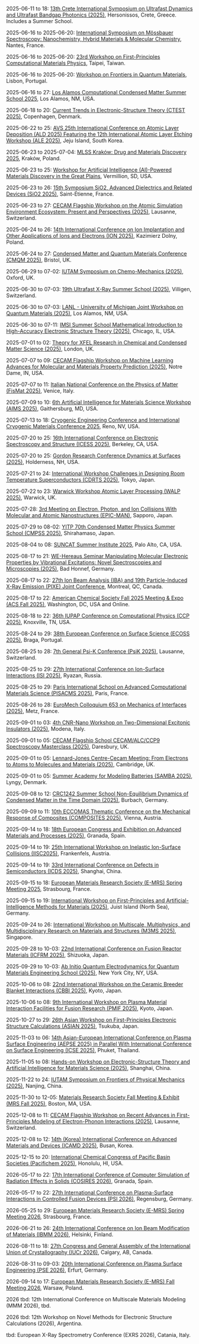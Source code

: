 2025-06-11 to 18: [13th Crete International Symposium on Ultrafast Dynamics and Ultrafast Bandgap Photonics (2025)](https://udm-ubp2025.eventsadmin.com/ "Investigates ultrafast dynamics and bandgap photonics, covering attosecond spectroscopy, nonlinear optics, and photonic materials. Topics include carrier dynamics, quantum coherence, and applications in optoelectronics, emphasizing experimental and theoretical advancements."), Hersonissos, Crete, Greece. Includes a Summer School.

2025-06-16 to 2025-06-20: [International Symposium on Mössbauer Spectroscopy: Nanochemistry, Hybrid Materials & Molecular Chemistry](https://gfsm2025.univ-nantes.fr/ "GFSM 2025 explores Mössbauer spectroscopy, focusing on nanochemistry and hybrid materials. Topics include hyperfine interactions, nanomaterial characterization, and molecular dynamics. Discussions cover applications in quantum materials and energy storage, emphasizing spectroscopic techniques."), Nantes, France.

2025-06-16 to 2025-06-20: [23rd Workshop on First-Principles Computational Materials Physics](https://phys.ncts.ntu.edu.tw/act/actnews/The-23rd-Workshop-on-First-Principles-Computational-Materials-Physics-52319076/home "The workshop explores first-principles methods in materials physics, focusing on computational techniques. Topics include DFT, quantum Monte Carlo, and topological materials. Discussions cover applications in quantum computing and energy materials, advancing materials science."), Taipei, Taiwan.

2025-06-16 to 2025-06-20: [Workshop on Frontiers in Quantum Materials](https://indico.cern.ch/event/1402301/ "The workshop explores quantum materials, focusing on novel properties. Topics include topological insulators, quantum spin liquids, and high-Tc superconductors. Discussions cover applications in quantum computing and spintronics, advancing materials science."), Lisbon, Portugal.

2025-06-16 to 27: [Los Alamos Computational Condensed Matter Summer School 2025](https://laccmss.github.io/2025/ "This summer school focuses on computational condensed matter physics, covering density functional theory, Monte Carlo methods, and molecular dynamics. Topics include quantum materials, superconductivity, and energy applications, emphasizing computational techniques for material simulations."), Los Alamos, NM, USA.

2025-06-18 to 20: [Current Trends in Electronic-Structure Theory (CTEST 2025)](http://www.ctest2025.com "CTEST 2025 focuses on electronic-structure theory, covering density functional theory, many-body perturbation theory, and quantum Monte Carlo. Topics include correlated systems, excited states, and applications in materials and molecules, emphasizing computational quantum chemistry."), Copenhagen, Denmark.

2025-06-22 to 25: [AVS 25th International Conference on Atomic Layer Deposition (ALD 2025) Featuring the 12th International Atomic Layer Etching Workshop (ALE 2025)](https://ald2025.avs.org/ "ALD/ALE 2025 focuses on atomic layer deposition and etching, covering plasma-enhanced processes, thin-film growth, and surface engineering. Topics include semiconductor fabrication, nanomaterials, and electronics applications, emphasizing precision plasma-based material processing."), Jeju Island, South Korea.

2025-06-23 to 2025-07-04: [MLSS Kraków: Drug and Materials Discovery 2025](https://mlss.krakow.ai/ "MLSS Kraków trains researchers in machine learning for drug and materials discovery, with physics applications. Topics include graph neural networks, molecular dynamics, and predictive modeling. Discussions cover applications in quantum materials and high-energy physics, emphasizing AI-driven material design."), Kraków, Poland.

2025-06-23 to 25: [Workshop for Artificial Intelligence (AI)-Powered Materials Discovery in the Great Plains](https://aimaterialsworkshop.org/event/1/ "This workshop focuses on AI-powered materials discovery, covering neural networks, generative models, and high-throughput screening. Topics include alloy design, functional materials, and applications in energy and electronics, emphasizing machine learning for rapid material innovation."), Vermillion, SD, USA.

2025-06-23 to 26: [15th Symposium SiO2, Advanced Dielectrics and Related Devices (SiO2 2025)](https://sio2-2025.sciencesconf.org/ "SiO2 2025 focuses on advanced dielectrics, covering silicon dioxide, high-k materials, and thin-film technologies. Topics include dielectric properties, interface engineering, and applications in microelectronics and photonics, emphasizing material advancements for next-generation devices."), Saint-Étienne, France.

2025-06-23 to 27: [CECAM Flagship Workshop on the Atomic Simulation Environment Ecosystem: Present and Perspectives (2025)](https://cecam.org/workshop-details/the-atomic-simulation-environment-ecosystem-present-and-perspectives-1373 "This workshop focuses on the Atomic Simulation Environment, covering computational tools for materials simulations, molecular dynamics, and quantum chemistry. Topics include workflow automation, materials discovery, and applications in nanotechnology, emphasizing open-source simulation ecosystems."), Lausanne, Switzerland.

2025-06-24 to 26: [14th International Conference on Ion Implantation and Other Applications of Ions and Electrons (ION 2025)](https://ion.umcs.pl/ "Covers ion implantation and electron applications. Topics include material modification, plasma-based techniques, and computational modeling for semiconductor and surface science applications."), Kazimierz Dolny, Poland.

2025-06-24 to 27: [Condensed Matter and Quantum Materials Conference (CMQM 2025)](https://www.iop.org/events/condensed-matter-and-quantum-materials-cmqm-2025 "CMQM 2025 explores condensed matter and quantum materials, covering topological insulators, superconductors, and spintronics. Topics include quantum phase transitions, material synthesis, and applications in quantum technologies, emphasizing theoretical and experimental material advancements."), Bristol, UK.

2025-06-29 to 07-02: [IUTAM Symposium on Chemo-Mechanics (2025)](https://iutam.org/events/iutam-symposium-on-chemo-mechanics "Examines chemo-mechanics, focusing on coupled chemical and mechanical processes. Topics include reactive flows, material degradation, and computational modeling in engineering and biology."), Oxford, UK.

2025-06-30 to 07-03: [19th Ultrafast X-Ray Summer School (2025)](https://indico.psi.ch/event/17172/ "This summer school focuses on ultrafast X-ray science, covering X-ray free-electron lasers, time-resolved spectroscopy, and plasma interactions. Topics include ultrafast dynamics, structural biology, and applications in materials science, emphasizing experimental and computational X-ray techniques."), Villigen, Switzerland.

2025-06-30 to 07-03: [LANL - University of Michigan Joint Workshop on Quantum Materials (2025)](https://web.cvent.com/event/f9f269b6-7290-4bc2-bab3-e380a2747bfb/ "This workshop focuses on quantum materials, covering topological phases, quantum magnetism, and high-temperature superconductors. Topics include material synthesis, computational modeling, and applications in quantum electronics, emphasizing collaborative research in quantum material advancements."), Los Alamos, NM, USA.

2025-06-30 to 07-11: [IMSI Summer School Mathematical Introduction to High-Accuracy Electronic Structure Theory (2025)](https://www.imsi.institute/activities/mathematical-introduction-to-high-accuracy-electronic-structure-theory/ "This summer school focuses on high-accuracy electronic structure theory, covering quantum Monte Carlo, coupled-cluster methods, and density functional theory. Topics include molecular simulations, materials properties, and applications in chemistry, emphasizing rigorous computational methods."), Chicago, IL, USA.

2025-07-01 to 02: [Theory for XFEL Research in Chemical and Condensed Matter Science (2025)](https://indico.stfc.ac.uk/event/1538/ "Explores theoretical methods for XFEL research in chemical and condensed matter systems. Topics include ultrafast dynamics, quantum simulations, and applications in material science and chemistry."), London, UK.

2025-07-07 to 09: [CECAM Flagship Workshop on Machine Learning Advances for Molecular and Materials Property Prediction (2025)](https://cecam.org/workshop-details/machine-learning-advances-for-molecular-and-materials-property-prediction-1443 "This workshop explores machine learning for molecular and materials property prediction, covering neural networks, graph-based models, and high-throughput screening. Topics include electronic structure, material design, and applications in energy and nanotechnology, emphasizing AI-driven material discovery."), Notre Dame, IN, USA.

2025-07-07 to 11: [Italian National Conference on the Physics of Matter (FisMat 2025)](https://eventi.cnism.it/fismat2025/ "FisMat 2025 focuses on condensed matter physics, covering quantum materials, superconductivity, and nanostructures. Topics include topological phases, spintronics, and photonics, with applications in quantum technologies and energy, emphasizing experimental and theoretical material science advancements."), Venice, Italy.

2025-07-09 to 10: [6th Artificial Intelligence for Materials Science Workshop (AIMS 2025)](https://www.nist.gov/news-events/events/2025/07/artificial-intelligence-materials-science-aims-workshop "AIMS 2025 focuses on AI for materials science, covering machine learning for property prediction, materials discovery, and synthesis optimization. Topics include neural networks, high-throughput screening, and applications in energy and electronics, emphasizing AI-driven material innovation."), Gaithersburg, MD, USA.

2025-07-13 to 18: [Cryogenic Engineering Conference and International Cryogenic Materials Conference 2025](https://cec-icmc.org/ "CEC/ICMC 2025 explores cryogenic engineering and materials, focusing on applications in physics. Topics include superconducting magnets, cryocoolers, and low-temperature materials. Discussions cover technologies for particle accelerators and quantum computing, emphasizing cryogenic advancements."), Reno, NV, USA.

2025-07-20 to 25: [16th International Conference on Electronic Spectroscopy and Structure (ICESS 2025)](https://icess-16.lbl.gov "ICESS 2025 focuses on electronic spectroscopy and structure, covering X-ray spectroscopy, photoelectron spectroscopy, and electronic properties. Topics include materials characterization, surface science, and applications in catalysis and nanotechnology, emphasizing experimental and computational spectroscopy techniques."), Berkeley, CA, USA.

2025-07-20 to 25: [Gordon Research Conference Dynamics at Surfaces (2025)](https://www.grc.org/dynamics-at-surfaces-conference/2025/ "This conference explores surface dynamics, covering adsorption, diffusion, and surface reactions. Topics include catalytic surfaces, thin-film growth, and applications in materials science and nanotechnology, emphasizing experimental and computational studies of surface dynamical processes."), Holderness, NH, USA.

2025-07-21 to 24: [International Workshop Challenges in Designing Room Temperature Superconductors (CDRTS 2025)](https://cdrts2025.wordpress.com "CDRTS 2025 focuses on room-temperature superconductors, covering high-Tc materials, computational design, and experimental synthesis. Topics include electronic structure, pairing mechanisms, and applications in energy and electronics, emphasizing advancements in superconductor material discovery."), Tokyo, Japan.

2025-07-22 to 23: [Warwick Workshop Atomic Layer Processing (WALP 2025)](https://warwick.ac.uk/fac/sci/chemistry/chemevents/walp2025/ "WALP 2025 focuses on atomic layer processing, covering atomic layer deposition and etching, plasma-enhanced techniques, and thin-film fabrication. Topics include semiconductor manufacturing, nanomaterials, and applications in electronics, emphasizing precision plasma-based material processing."), Warwick, UK.

2025-07-28: [3rd Meeting on Electron, Photon, and Ion Collisions With Molecular and Atomic Nanostructures (EPIC-MAN)](https://epic-man3.sciencesconf.org "EPIC-MAN 2025 focuses on electron, photon, and ion collisions with nanostructures, covering scattering, excitation, and ionization processes. Topics include nanoscale plasma interactions, applications in materials science and nanotechnology, emphasizing experimental and theoretical collision dynamics."), Sapporo, Japan.

2025-07-29 to 08-02: [YITP 70th Condensed Matter Physics Summer School (CMPSS 2025)](https://www.yukawa.kyoto-u.ac.jp/seminar/s53460?lang=en-GB "CMPSS 2025 focuses on condensed matter physics, covering computational methods, quantum materials, and many-body systems. Topics include topological phases, computational simulations, and applications in electronics, emphasizing theoretical and computational training in condensed matter research."), Shirahamaso, Japan.

2025-08-04 to 08: [SUNCAT Summer Institute 2025](https://suncat.stanford.edu/events/suncat-summer-institute-2025 "Focuses on catalysis and quantum materials for sustainable energy. Topics include computational modeling of catalytic processes, surface chemistry, and electronic structure calculations, with applications in renewable energy and chemical conversion."), Palo Alto, CA, USA.

2025-08-17 to 21: [WE-Hereaus Seminar Manipulating Molecular Electronic Properties by Vibrational Excitations: Novel Spectroscopies and Microscopies (2025)](https://we-heraeus-stiftung.de/veranstaltungen/manipulating-molecular-electronic-properties-by-vibrational-excitations-novel-spectroscopies-and-microscopies/main/ "This seminar explores vibrational excitations in molecular electronics, covering advanced spectroscopies and microscopies. Topics include vibronic coupling, single-molecule imaging, and applications in nanotechnology and quantum chemistry, emphasizing experimental and theoretical approaches to manipulate molecular electronic properties."), Bad Honnef, Germany.

2025-08-17 to 22: [27th Ion Beam Analysis (IBA) and 19th Particle-Induced X-Ray Emission (PIXE) Joint Conference](https://ibapixe.org "This joint conference focuses on ion beam analysis and PIXE, covering ion scattering, elemental analysis, and material characterization. Topics include applications in materials science, archaeology, and environmental studies, emphasizing high-precision ion beam techniques for plasma-material interactions."), Montreal, QC, Canada.

2025-08-17 to 22: [American Chemical Society Fall 2025 Meeting & Expo (ACS Fall 2025)](https://www.acs.org/events/fall.html "Explores chemical science innovations, covering organic chemistry, polymer science, and computational chemistry. Topics include drug discovery, sustainable materials, and chemical sensing, with applications in healthcare, energy, and environmental science, emphasizing experimental and theoretical advancements."), Washington, DC, USA and Online.

2025-08-18 to 22: [36th IUPAP Conference on Computational Physics (CCP 2025)](https://ccp2025.ornl.gov "CCP 2025 explores computational physics, covering numerical simulations, molecular dynamics, and quantum Monte Carlo. Topics include applications in condensed matter, astrophysics, and biophysics, emphasizing advanced computational methods for solving complex physical systems and phenomena."), Knoxville, TN, USA.

2025-08-24 to 29: [38th European Conference on Surface Science (ECOSS 2025)](https://ecoss38.pt "ECOSS 2025 focuses on surface science, covering surface reactions, thin films, and plasma-surface interactions. Topics include catalysis, nanotechnology, and materials characterization, emphasizing experimental and computational approaches to surface phenomena in plasma and material science."), Braga, Portugal.

2025-08-25 to 28: [7th General Psi-K Conference (PsiK 2025)](https://psik2025.net "PsiK 2025 focuses on computational materials science, covering density functional theory, electronic structure, and quantum simulations. Topics include topological materials, magnetism, and applications in energy and nanotechnology, emphasizing advanced computational methods for material properties."), Lausanne, Switzerland.

2025-08-25 to 29: [27th International Conference on Ion-Surface Interactions (ISI 2025)](http://isi2025.yarsu.ru/eng/first_en.html "ISI 2025 explores ion-surface interactions, covering sputtering, ion implantation, and surface modification. Topics include plasma-material interactions, nanotechnology, and applications in semiconductor manufacturing, emphasizing experimental and computational studies of ion-induced surface phenomena."), Ryazan, Russia.

2025-08-25 to 29: [Paris International School on Advanced Computational Materials Science (PISACMS 2025)](https://pisacms.sciencesconf.org/ "PISACMS 2025 focuses on computational materials science, covering molecular dynamics, density functional theory, and machine learning. Topics include materials design, electronic properties, and applications in energy and nanotechnology, emphasizing advanced computational techniques for material discovery."), Paris, France.

2025-08-26 to 28: [EuroMech Colloquium 653 on Mechanics of Interfaces (2025)](https://653.euromech.org/ "Focuses on mechanics at material interfaces. Topics include interfacial dynamics, computational modeling, and applications in solid mechanics and fluid-structure interactions."), Metz, France.

2025-09-01 to 03: [4th CNR-Nano Workshop on Two-Dimensional Excitonic Insulators (2025)](https://excitonic-insulator.nano.cnr.it/workshop-2d-excitonic-insulator/ "Focuses on two-dimensional excitonic insulators in quantum materials. Topics include electronic properties, quantum simulations, and applications in condensed matter physics and nanotechnology."), Modena, Italy.

2025-09-01 to 05: [CECAM Flagship School CECAM/ALC/CCP9 Spectroscopy Masterclass (2025)](https://www.cecam.org/workshop-details/cecamalcccp9-spectroscopy-masterclass-1439 "Focuses on computational spectroscopy for quantum materials. Topics include advanced simulation techniques, electronic structure calculations, and spectroscopic methods like X-ray and optical spectroscopy. The masterclass covers software tools, density functional theory, and applications in condensed matter physics and materials science."), Daresbury, UK.

2025-09-01 to 05: [Lennard-Jones Centre-Cecam Meeting: From Electrons to Atoms to Molecules and Materials (2025)](https://ljc.group.cam.ac.uk/dft-2025 "This meeting explores computational chemistry, covering density functional theory, molecular dynamics, and electronic structure. Topics include applications in catalysis, materials design, and biophysics, emphasizing computational methods for modeling chemical systems from electrons to macroscopic materials."), Cambridge, UK.

2025-09-01 to 05: [Summer Academy for Modeling Batteries (SAMBA 2025)](https://www.conferencemanager.dk/sambasummerschool2025 "Focuses on computational modeling of batteries. Topics include electrochemical simulations, quantum chemistry for battery materials, and multiscale modeling for energy storage optimization."), Lyngy, Denmark.

2025-09-08 to 12: [CRC1242 Summer School Non-Equilibrium Dynamics of Condensed Matter in the Time Domain (2025)](https://www.uni-due.de/sfb1242/summerschool2025.php "Focuses on non-equilibrium dynamics in condensed matter, covering ultrafast spectroscopy, time-resolved experiments, and theoretical modeling. Topics include electron-phonon interactions, phase transitions, and applications in materials science, emphasizing time-domain techniques."), Burbach, Germany.

2025-09-09 to 11: [10th ECCOMAS Thematic Conference on the Mechanical Response of Composites (COMPOSITES 2025)](https://composites2025.cimne.com/ "COMPOSITES 2025 focuses on the mechanical response of composites, covering finite element modeling, failure analysis, and multiscale simulations. Topics include applications in aerospace, automotive, and energy, emphasizing computational methods for composite material design and performance."), Vienna, Austria.

2025-09-14 to 18: [18th European Congress and Exhibition on Advanced Materials and Processes (2025)](https://euromat2025.com "This congress focuses on advanced materials, covering nanomaterials, composites, and functional materials. Topics include applications in energy, electronics, and biomedical engineering, emphasizing experimental and computational advances in material design, processing, and performance optimization."), Granada, Spain.

2025-09-14 to 19: [25th International Workshop on Inelastic Ion-Surface Collisions (IISC2025)](http://www.tuwien.at/en/phy/iap/conferences/iisc25 "IISC2025 explores inelastic ion-surface collisions, covering energy transfer, surface scattering, and ion-induced processes. Topics include applications in materials analysis, plasma processing, and nanotechnology, emphasizing experimental and computational studies of ion-surface interaction dynamics."), Frankenfels, Austria.

2025-09-14 to 19: [33rd International Conference on Defects in Semiconductors (ICDS 2025)](https://www.icds2025.org/ "ICDS 2025 focuses on defects in semiconductors, covering point defects, dislocations, and impurity effects. Topics include applications in electronics, photovoltaics, and plasma processing, emphasizing experimental and computational studies of defect formation and material properties."), Shanghai, China.

2025-09-15 to 18: [European Materials Research Society (E-MRS) Spring Meeting 2025](https://www.european-mrs.com/meetings/2025-spring-meeting "The E-MRS Spring Meeting 2025 focuses on materials science, covering thin films, nanomaterials, and plasma processing. Topics include applications in electronics, energy storage, and biomaterials, emphasizing experimental and computational advances in material synthesis and characterization."), Strasbourg, France.

2025-09-15 to 19: [International Workshop on First-Principles and Artificial-Intelligence Methods for Materials (2025)](https://nomad.fhi.mpg.de/nomad_international_ws_juist_2025 "This workshop explores first-principles and AI methods for materials, covering density functional theory, machine learning potentials, and high-throughput screening. Topics include applications in energy materials and nanotechnology, emphasizing computational and AI-driven material discovery."), Juist Island (North Sea), Germany.

2025-09-24 to 26: [International Workshop on Multiscale, Multiphysics, and Multidisciplinary Research on Materials and Structures (M3MS 2025)](https://m3ms.org "M3MS focuses on multiscale and multiphysics material research, covering computational mechanics, molecular dynamics, and continuum modeling. Topics include applications in aerospace, energy, and biomaterials, emphasizing computational methods for integrating multiscale and multiphysics phenomena in materials."), Singapore.

2025-09-28 to 10-03: [22nd International Conference on Fusion Reactor Materials (ICFRM 2025)](https://icfrm-22.com "ICFRM 2025 focuses on fusion reactor materials, covering plasma-material interactions, radiation effects, and advanced alloys. Topics include materials for divertors, blankets, and first walls, with applications in fusion energy, emphasizing experimental and computational studies of material performance under extreme conditions."), Shizuoka, Japan.

2025-09-29 to 10-03: [Ab Initio Quantum Electrodynamics for Quantum Materials Engineering School (2025)](https://events.simonsfoundation.org/event/dd5ef895-f71f-4dee-9d8a-a1382cc28ec8/summary?RefId=Summary "This school focuses on quantum electrodynamics for materials, covering ab initio methods, electron-photon interactions, and quantum simulations. Topics include applications in topological materials, photonics, and nanotechnology, emphasizing computational techniques for engineering quantum materials with tailored properties."), New York City, NY, USA.

2025-10-06 to 08: [22nd International Workshop on the Ceramic Breeder Blanket Interactions (CBBI 2025)](https://indico.nifs.ac.jp/event/17/ "Examines ceramic breeder materials for fusion reactors. Topics include tritium breeding, material interactions, and computational modeling for fusion blanket design and performance."), Kyoto, Japan.

2025-10-06 to 08: [9th International Workshop on Plasma Material Interaction Facilities for Fusion Research (PMIF 2025)](https://indico.nifs.ac.jp/event/54/ "Focuses on plasma-material interactions for fusion research. Topics include material erosion, plasma diagnostics, and computational modeling for fusion reactor design."), Kyoto, Japan.

2025-10-27 to 29: [26th Asian Workshop on First-Principles Electronic Structure Calculations (ASIAN 2025)](https://www.nims.go.jp/event/asian26/ "ASIAN 2025 focuses on first-principles calculations, covering density functional theory, electronic structure, and molecular dynamics. Topics include applications in materials science, nanotechnology, and chemical physics, emphasizing computational methods for accurate electronic and molecular property predictions."), Tsukuba, Japan.

2025-11-03 to 06: [14th Asian-European International Conference on Plasma Surface Engineering (AEPSE 2025) in Parallel With International Conference on Surface Engineering (ICSE 2025)](https://aepse.org/2025/ "AEPSE and ICSE 2025 focus on plasma surface engineering, covering plasma coatings, surface modification, and thin films. Topics include applications in electronics, biomedical devices, and energy, emphasizing experimental and computational advances in plasma-based surface engineering technologies."), Phuket, Thailand.

2025-11-05 to 08: [Hands-on Workshop on Electronic-Structure Theory and Artificial Intelligence for Materials Science (2025)](https://indico.ms1p.org/event/12/ "This workshop explores electronic-structure theory and AI, covering density functional theory, machine learning potentials, and high-throughput screening. Topics include applications in materials discovery, energy storage, and nanotechnology, emphasizing hands-on computational methods for material design and analysis."), Shanghai, China.

2025-11-22 to 24: [IUTAM Symposium on Frontiers of Physical Mechanics (2025)](https://iutam.org/events/iutam-symposium-on-frontiers-of-physical-mechanics "Focuses on advancements in physical mechanics. Topics include computational mechanics, material modeling, and applications in structural engineering and material science."), Nanjing, China.

2025-11-30 to 12-05: [Materials Research Society Fall Meeting & Exhibit (MRS Fall 2025)](https://www.mrs.org/meetings-events/annual-meetings/2025-mrs-fall-meeting "Explores materials science advancements, covering nanomaterials, biomaterials, and energy materials. Topics include synthesis, characterization, and computational modeling, with applications in electronics, healthcare, and sustainability, emphasizing interdisciplinary research."), Boston, MA, USA.

2025-12-08 to 11: [CECAM Flagship Workshop on Recent Advances in First-Principles Modeling of Electron-Phonon Interactions (2025)](https://cecam.org/workshop-details/recent-advances-in-first-principles-modeling-of-electron-phonon-interactions-1383 "This workshop explores electron-phonon interactions, covering first-principles modeling, phonon scattering, and transport properties. Topics include applications in superconductors, thermoelectrics, and nanotechnology, emphasizing computational methods for understanding electron-phonon coupling in quantum materials."), Lausanne, Switzerland.

2025-12-08 to 12: [14th (Korea) International Conference on Advanced Materials and Devices (ICAMD 2025)](https://www.icamd.or.kr/ "Explores advanced materials and devices, covering nanomaterials, semiconductors, and energy materials. Topics include device fabrication, characterization, and applications in electronics and photonics, emphasizing experimental and computational innovations."), Busan, Korea.

2025-12-15 to 20: [International Chemical Congress of Pacific Basin Societies (Pacifichem 2025)](https://pacifichem.org "Pacifichem 2025 explores chemistry, covering quantum chemistry, spectroscopy, and materials chemistry. Topics include applications in catalysis, energy storage, and biophysics, emphasizing experimental and computational advances in chemical sciences across the Pacific Basin region."), Honolulu, HI, USA.

2026-05-17 to 22: [17th International Conference of Computer Simulation of Radiation Effects in Solids (COSIRES 2026)](https://cosires26.com/ "COSIRES 2026 focuses on radiation effects in solids, covering ion-solid interactions, defect formation, and materials modification. Topics include applications in nuclear materials, semiconductors, and nanotechnology, emphasizing computational simulations of radiation-induced processes and material properties."), Granada, Spain.

2026-05-17 to 22: [27th International Conference on Plasma-Surface Interactions in Controlled Fusion Devices (PSI 2026)](https://www.ipp.mpg.de/psi27/ "PSI 2026 explores plasma-surface interactions in fusion devices, covering erosion, deposition, and material recycling. Topics include divertor materials, plasma diagnostics, and fusion reactor durability, emphasizing experimental and computational studies for advancing fusion energy technologies."), Regensburg, Germany.

2026-05-25 to 29: [European Materials Research Society (E-MRS) Spring Meeting 2026](https://www.european-mrs.com/meetings/2026-spring-meeting "E-MRS 2026 explores materials science, covering plasma processing, thin films, and nanomaterials. Topics include applications in energy, electronics, and biomaterials, emphasizing experimental and computational advances in material synthesis, characterization, and plasma-based surface engineering."), Strasbourg, France.

2026-06-21 to 26: [24th International Conference on Ion Beam Modification of Materials (IBMM 2026)](https://www.helsinki.fi/en/conferences/ibmm-2026 "IBMM 2026 focuses on ion beam modification, covering ion implantation, surface engineering, and nanostructure formation. Topics include applications in semiconductors, biomaterials, and energy materials, emphasizing experimental and computational techniques for material modification and characterization."), Helsinki, Finland.

2026-08-11 to 18: [27th Congress and General Assembly of the International Union of Crystallography (IUCr 2026)](https://www.iucr.org/iucr/cong/2026-iucr-xxvii "Explores crystallography advancements, covering structural determination, diffraction techniques, and computational modeling. Topics include crystal growth, biomolecular structures, and applications in materials science and pharmaceuticals, emphasizing experimental and theoretical innovations."), Calgary, AB, Canada.

2026-08-31 to 09-03: [20th International Conference on Plasma Surface Engineering (PSE 2026)](https://pse-conferences.net "PSE 2026 explores plasma surface engineering, covering plasma coatings, surface modification, and thin films. Topics include applications in electronics, biomedical devices, and energy, emphasizing experimental and computational advances in plasma-based surface engineering technologies."), Erfurt, Germany.

2026-09-14 to 17: [European Materials Research Society (E-MRS) Fall Meeting 2026](https://www.european-mrs.com/meetings/2026-fall-meeting "E-MRS 2026 focuses on materials science, covering plasma processing, nanomaterials, and functional coatings. Topics include applications in energy storage, electronics, and biomedicine, emphasizing computational and experimental methods for advanced material synthesis and characterization."), Warsaw, Poland.

2026 tbd: 12th International Conference on Multiscale Materials Modeling (MMM 2026), tbd.

2026 tbd: 12th Workshop on Novel Methods for Electronic Structure Calculations (2026), Argentina.

tbd: European X-Ray Spectrometry Conference (EXRS 2026), Catania, Italy.

